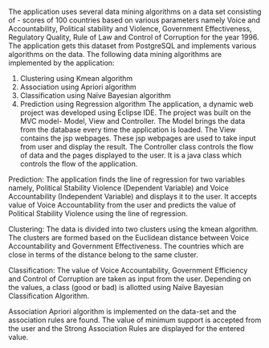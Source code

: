 The application uses several data mining algorithms on a data set consisting of - scores of 100
countries based on various parameters namely Voice and Accountability, Political stability and
Violence, Government Effectiveness, Regulatory Quality, Rule of Law and Control of Corruption for
the year 1996.
The application gets this dataset from PostgreSQL and implements various algorithms on the data.
The following data mining algorithms are implemented by the application:
1. Clustering using Kmean algorithm
2. Association using Apriori algorithm
3. Classification using Naïve Bayesian algorithm
4. Prediction using Regression algorithm
The application, a dynamic web project was developed using Eclipse IDE.
The project was built on the MVC model- Model, View and Controller.
The Model brings the data from the database every time the application is loaded.
The View contains the jsp webpages. These jsp webpages are used to take input from user and
display the result.
The Controller class controls the flow of data and the pages displayed to the user. It is a java class
which controls the flow of the application.

Prediction:
The application finds the line of regression for two variables namely, Political Stability Violence
(Dependent Variable) and Voice Accountability (Independent Variable) and displays it to the user.
It accepts value of Voice Accountability from the user and predicts the value of Political Stability
Violence using the line of regression.

Clustering:
The data is divided into two clusters using the kmean algorithm. The clusters are formed based on
the Euclidean distance between Voice Accountability and Government Effectiveness. The countries
which are close in terms of the distance belong to the same cluster.

Classification:
The value of Voice Accountability, Government Efficiency and Control of Corruption are taken as
input from the user. Depending on the values, a class (good or bad) is allotted using Naïve Bayesian
Classification Algorithm.

Association
Apriori algorithm is implemented on the data-set and the association rules are found. The value of
minimum support is accepted from the user and the Strong Association Rules are displayed for the
entered value.
